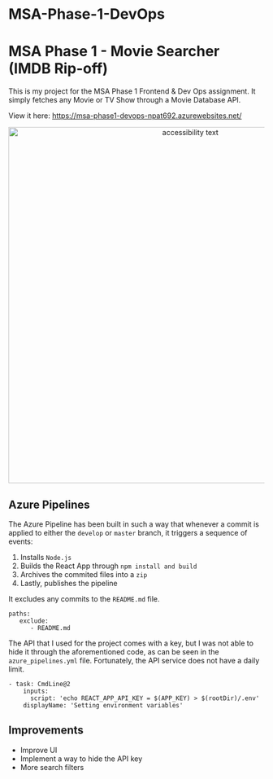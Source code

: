 
# MSA-Phase-1-DevOps

# MSA Phase 1 - Movie Searcher (IMDB Rip-off)

This is my project for the MSA Phase 1 Frontend & Dev Ops assignment. It simply fetches any Movie or TV Show through a Movie Database API.

View it here:
https://msa-phase1-devops-npat692.azurewebsites.net/


<p align="center">
  <img src="https://i.imgur.com/387aCy0.jpg" width="700" alt="accessibility text">
</p>

## Azure Pipelines

The Azure Pipeline has been built in such a way that whenever a commit is applied to either the ``develop`` or ``master`` branch, it triggers a sequence of events:

1. Installs `Node.js`
2. Builds the React App through ``npm install and build``
3. Archives the commited files into a `zip`
4. Lastly, publishes the pipeline

It excludes any commits to the `README.md` file.

    paths:
       exclude:
          - README.md
              
The API that I used for the project comes with a key, but I was not able to hide it through the aforementioned code, as can be seen in the `azure_pipelines.yml` file. Fortunately, the API service does not have a daily limit. 
              
    - task: CmdLine@2
        inputs:
          script: 'echo REACT_APP_API_KEY = $(APP_KEY) > $(rootDir)/.env'
        displayName: 'Setting environment variables' 
        
## Improvements

* Improve UI
* Implement a way to hide the API key
* More search filters

